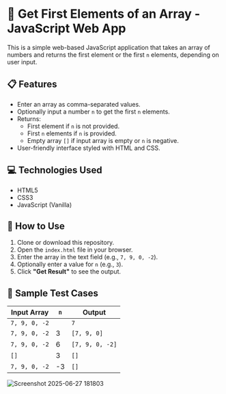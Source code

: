 # 🔢 Get First Elements of an Array - JavaScript Web App

This is a simple web-based JavaScript application that takes an array of numbers and returns the first element or the first `n` elements, depending on user input.

## 📋 Features

- Enter an array as comma-separated values.
- Optionally input a number `n` to get the first `n` elements.
- Returns:
  - First element if `n` is not provided.
  - First `n` elements if `n` is provided.
  - Empty array `[]` if input array is empty or `n` is negative.
- User-friendly interface styled with HTML and CSS.

## 💻 Technologies Used

- HTML5
- CSS3
- JavaScript (Vanilla)

## 🚀 How to Use

1. Clone or download this repository.
2. Open the `index.html` file in your browser.
3. Enter the array in the text field (e.g., `7, 9, 0, -2`).
4. Optionally enter a value for `n` (e.g., `3`).
5. Click **"Get Result"** to see the output.

## 🧪 Sample Test Cases

| Input Array        | `n`  | Output            |
|--------------------|------|-------------------|
| `7, 9, 0, -2`       |      | `7`               |
| `7, 9, 0, -2`       | 3    | `[7, 9, 0]`       |
| `7, 9, 0, -2`       | 6    | `[7, 9, 0, -2]`   |
| `[]`               | 3    | `[]`              |
| `7, 9, 0, -2`       | -3   | `[]`              |

![Screenshot 2025-06-27 181803](https://github.com/user-attachments/assets/f03ccb95-6366-4623-a4bb-013b10cc2701)


